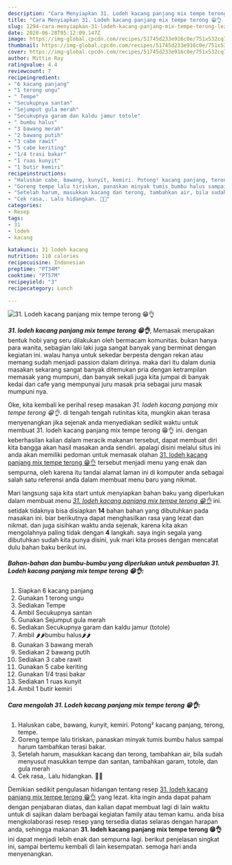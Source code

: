 ```yaml
---
description: "Cara Menyiapkan 31. Lodeh kacang panjang mix tempe terong 😁👌 Lezat"
title: "Cara Menyiapkan 31. Lodeh kacang panjang mix tempe terong 😁👌 Lezat"
slug: 1294-cara-menyiapkan-31-lodeh-kacang-panjang-mix-tempe-terong-lezat
date: 2020-06-28T05:12:09.147Z
image: https://img-global.cpcdn.com/recipes/51745d233e916c0e/751x532cq70/31-lodeh-kacang-panjang-mix-tempe-terong-😁👌-foto-resep-utama.jpg
thumbnail: https://img-global.cpcdn.com/recipes/51745d233e916c0e/751x532cq70/31-lodeh-kacang-panjang-mix-tempe-terong-😁👌-foto-resep-utama.jpg
cover: https://img-global.cpcdn.com/recipes/51745d233e916c0e/751x532cq70/31-lodeh-kacang-panjang-mix-tempe-terong-😁👌-foto-resep-utama.jpg
author: Mittie Ray
ratingvalue: 4.4
reviewcount: 7
recipeingredient:
- "6 kacang panjang"
- "1 terong ungu"
- " Tempe"
- "Secukupnya santan"
- "Sejumput gula merah"
- "Secukupnya garam dan kaldu jamur totole"
- " bumbu halus"
- "3 bawang merah"
- "2 bawang putih"
- "3 cabe rawit"
- "5 cabe keriting"
- "1/4 trasi bakar"
- "1 ruas kunyit"
- "1 butir kemiri"
recipeinstructions:
- "Haluskan cabe, bawang, kunyit, kemiri. Potong² kacang panjang, terong, tempe."
- "Goreng tempe lalu tiriskan, panaskan minyak tumis bumbu halus sampai harum tambahkan terasi bakar."
- "Setelah harum, masukkan kacang dan terong, tambahkan air, bila sudah menyusut masukkan tempe dan santan, tambahkan garam, totole, dan gula merah"
- "Cek rasa,. Lalu hidangkan. 🤗😙"
categories:
- Resep
tags:
- 31
- lodeh
- kacang

katakunci: 31 lodeh kacang 
nutrition: 118 calories
recipecuisine: Indonesian
preptime: "PT34M"
cooktime: "PT57M"
recipeyield: "3"
recipecategory: Lunch

---
```



![31. Lodeh kacang panjang mix tempe terong 😁👌](https://img-global.cpcdn.com/recipes/51745d233e916c0e/751x532cq70/31-lodeh-kacang-panjang-mix-tempe-terong-😁👌-foto-resep-utama.jpg)

<b><i>31. lodeh kacang panjang mix tempe terong 😁👌</i></b>, Memasak merupakan bentuk hobi yang seru dilakukan oleh bermacam komunitas. bukan hanya para wanita, sebagian laki laki juga sangat banyak yang berminat dengan kegiatan ini. walau hanya untuk sekedar berpesta dengan rekan atau memang sudah menjadi passion dalam dirinya. maka dari itu dalam dunia masakan sekarang sangat banyak ditemukan pria dengan ketrampilan memasak yang mumpuni, dan banyak sekali juga kita jumpai di banyak kedai dan cafe yang mempunyai juru masak pria sebagai juru masak mumpuni nya.



Oke, kita kembali ke perihal resep masakan <i>31. lodeh kacang panjang mix tempe terong 😁👌</i>. di tengah tengah rutinitas kita, mungkin akan terasa menyenangkan jika sejenak anda menyediakan sedikit waktu untuk membuat 31. lodeh kacang panjang mix tempe terong 😁👌 ini. dengan keberhasilan kalian dalam meracik makanan tersebut, dapat membuat diri kita bangga akan hasil masakan anda sendiri. apalagi disini melalui situs ini anda akan memiliki pedoman untuk memasak olahan <u>31. lodeh kacang panjang mix tempe terong 😁👌</u> tersebut menjadi menu yang enak dan sempurna, oleh karena itu tandai alamat laman ini di komputer anda sebagai salah satu referensi anda dalam membuat menu baru yang nikmat.


Mari langsung saja kita start untuk menyiapkan bahan baku yang diperlukan dalam membuat menu <u><i>31. lodeh kacang panjang mix tempe terong 😁👌</i></u> ini. setidak tidaknya bisa disiapkan <b>14</b> bahan bahan yang dibutuhkan pada masakan ini. biar berikutnya dapat menghasilkan rasa yang lezat dan nikmat. dan juga sisihkan waktu anda sejenak, karena kita akan mengolahnya paling tidak dengan <b>4</b> langkah. saya ingin segala yang dibutuhkan sudah kita punya disini, yuk mari kita proses dengan mencatat dulu bahan baku berikut ini.

<!--inarticleads1-->

##### Bahan-bahan dan bumbu-bumbu yang diperlukan untuk pembuatan 31. Lodeh kacang panjang mix tempe terong 😁👌:

1. Siapkan 6 kacang panjang
1. Gunakan 1 terong ungu
1. Sediakan  Tempe
1. Ambil Secukupnya santan
1. Gunakan Sejumput gula merah
1. Sediakan Secukupnya garam dan kaldu jamur (totole)
1. Ambil  🌶️🌶️bumbu halus🌶️🌶️
1. Gunakan 3 bawang merah
1. Sediakan 2 bawang putih
1. Sediakan 3 cabe rawit
1. Gunakan 5 cabe keriting
1. Gunakan 1/4 trasi bakar
1. Sediakan 1 ruas kunyit
1. Ambil 1 butir kemiri




<!--inarticleads2-->

##### Cara mengolah 31. Lodeh kacang panjang mix tempe terong 😁👌:

1. Haluskan cabe, bawang, kunyit, kemiri. Potong² kacang panjang, terong, tempe.
1. Goreng tempe lalu tiriskan, panaskan minyak tumis bumbu halus sampai harum tambahkan terasi bakar.
1. Setelah harum, masukkan kacang dan terong, tambahkan air, bila sudah menyusut masukkan tempe dan santan, tambahkan garam, totole, dan gula merah
1. Cek rasa,. Lalu hidangkan. 🤗😙




Demikian sedikit pengulasan hidangan tentang resep <u>31. lodeh kacang panjang mix tempe terong 😁👌</u> yang lezat. kita ingin anda dapat paham dengan penjabaran diatas, dan kalian dapat membuat lagi di lain waktu untuk di sajikan dalam berbagai kegiatan family atau teman kamu. anda bisa mengkolaborasi resep resep yang tersedia diatas selaras dengan harapan anda, sehingga makanan <b>31. lodeh kacang panjang mix tempe terong 😁👌</b> ini dapat menjadi lebih enak dan sempurna lagi. berikut penjelasan singkat ini, sampai bertemu kembali di lain kesempatan. semoga hari anda menyenangkan.
